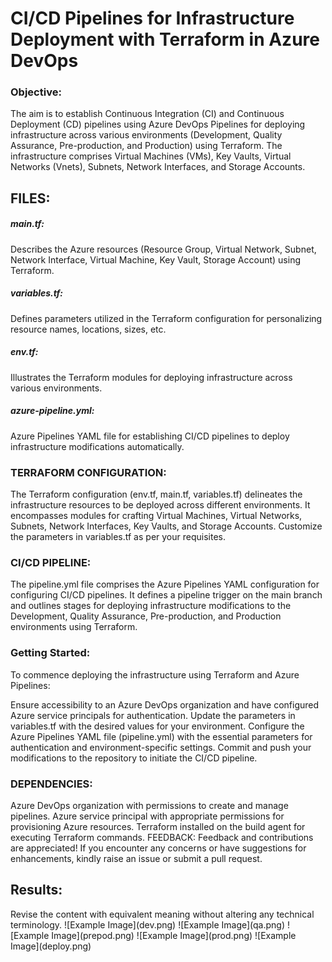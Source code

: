 <h1>CI/CD Pipelines for Infrastructure Deployment with Terraform in Azure DevOps</h1>
<h3>Objective:</h3>
The aim is to establish Continuous Integration (CI) and Continuous Deployment (CD) pipelines using Azure DevOps Pipelines for deploying infrastructure across various environments (Development, Quality Assurance, Pre-production, and Production) using Terraform. The infrastructure comprises Virtual Machines (VMs), Key Vaults, Virtual Networks (Vnets), Subnets, Network Interfaces, and Storage Accounts.

<h2>FILES:</h2>

<h5>main.tf:</h5>
Describes the Azure resources (Resource Group, Virtual Network, Subnet, Network Interface, Virtual Machine, Key Vault, Storage Account) using Terraform.
<h5>variables.tf:</h5>
Defines parameters utilized in the Terraform configuration for personalizing resource names, locations, sizes, etc.
<h5>env.tf:</h5>
Illustrates the Terraform modules for deploying infrastructure across various environments.

<h5>azure-pipeline.yml:</h5>
Azure Pipelines YAML file for establishing CI/CD pipelines to deploy infrastructure modifications automatically.
<h3>TERRAFORM CONFIGURATION:</h3>
The Terraform configuration (env.tf, main.tf, variables.tf) delineates the infrastructure resources to be deployed across different environments. It encompasses modules for crafting Virtual Machines, Virtual Networks, Subnets, Network Interfaces, Key Vaults, and Storage Accounts. Customize the parameters in variables.tf as per your requisites.

<h3>CI/CD PIPELINE:</h3>
The pipeline.yml file comprises the Azure Pipelines YAML configuration for configuring CI/CD pipelines. It defines a pipeline trigger on the main branch and outlines stages for deploying infrastructure modifications to the Development, Quality Assurance, Pre-production, and Production environments using Terraform.

<h3>Getting Started:</h3>
To commence deploying the infrastructure using Terraform and Azure Pipelines:

Ensure accessibility to an Azure DevOps organization and have configured Azure service principals for authentication.
Update the parameters in variables.tf with the desired values for your environment.
Configure the Azure Pipelines YAML file (pipeline.yml) with the essential parameters for authentication and environment-specific settings.
Commit and push your modifications to the repository to initiate the CI/CD pipeline.
<h3>DEPENDENCIES:</h3>
Azure DevOps organization with permissions to create and manage pipelines.
Azure service principal with appropriate permissions for provisioning Azure resources.
Terraform installed on the build agent for executing Terraform commands.
FEEDBACK:
Feedback and contributions are appreciated! If you encounter any concerns or have suggestions for enhancements, kindly raise an issue or submit a pull request.

<h2>Results:</h2>
Revise the content with equivalent meaning without altering any technical terminology.
![Example Image](dev.png)
![Example Image](qa.png)
![Example Image](prepod.png)
![Example Image](prod.png)
![Example Image](deploy.png)


